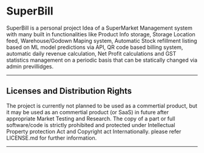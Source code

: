 # SuperBill
SuperBill is a personal project Idea of a SuperMarket Management system with many built in functionalities like Product Info storage, Storage Location feed, Warehouse/Godown Maping system, Automatic Stock refillment listing based on ML model predictions via API, QR code based billing system, automatic daily revenue calculation, Net Profit calculations and GST statistics management on a periodic basis that can be statically changed via admin previllidges.

---
## Licenses and Distribution Rights

The project is currently not planned to be used as a commertial product, but it may be used as an commertial product (or SaaS) in future after appropriate Market Testing and Research. The copy of a part or full software/code is strictly prohibited and protected under Intellectual Property protection Act and Copyright act Internationally. please refer LICENSE.md for further information.

---
